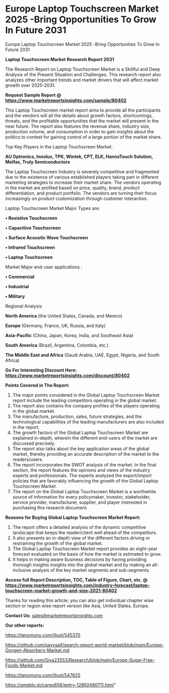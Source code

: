 # Europe Laptop Touchscreen Market 2025 -Bring Opportunities To Grow In Future 2031
 Europe Laptop Touchscreen Market 2025 -Bring Opportunities To Grow In Future 2031

<strong>Laptop Touchscreen Market Research Report 2031</strong>

The Research Report on Laptop Touchscreen Market is a Skillful and Deep Analysis of the Present Situation and Challenges. This research report also analyzes other important trends and market drivers that will affect market growth over 2025-2031.

<strong>Request Sample Report @ <a href=https://www.marketreportsinsights.com/sample/80402>https://www.marketreportsinsights.com/sample/80402</a></strong>

This Laptop Touchscreen market report aims to provide all the participants and the vendors will all the details about growth factors, shortcomings, threats, and the profitable opportunities that the market will present in the near future. The report also features the revenue share, industry size, production volume, and consumption in order to gain insights about the politics to contest for gaining control of a large portion of the market share.

Top Key Players in the Laptop Touchscreen Market:

<strong>AU Optronics, Innolux, TPK, Wintek, CPT, ELK, HannsTouch Solution, Melfas, Truly Semiconductors</strong>

The Laptop Touchscreen Industry is severely competitive and fragmented due to the existence of various established players taking part in different marketing strategies to increase their market share. The vendors operating in the market are profiled based on price, quality, brand, product differentiation, and product portfolio. The vendors are turning their focus increasingly on product customization through customer interaction.

Laptop Touchscreen Market Major Types are:

<strong>• Resistive Touchscreen

• Capacitive Touchscreen

• Surface Acoustic Wave Touchscreen

• Infrared Touchscreen

• Laptop Touchscreen</strong>

Market Major end-user applications :

<strong>• Commercial

• Industrial

• Military</strong>

Regional Analysis

</u><strong><b>North America</b></strong> (the United States, Canada, and Mexico)

<strong><b>Europe </b></strong>(Germany, France, UK, Russia, and Italy)

<strong><b>Asia-Pacific</b></strong> (China, Japan, Korea, India, and Southeast Asia)

<strong><b>South America</b></strong> (Brazil, Argentina, Colombia, etc.)

<strong><b>The Middle East and Africa</b></strong> (Saudi Arabia, UAE, Egypt, Nigeria, and South Africa)

<strong>Go For Interesting Discount Here: <a href=https://www.marketreportsinsights.com/discount/80402>https://www.marketreportsinsights.com/discount/80402</a></strong>

<strong>Points Covered in The Report:</strong>
<ol>
  <li>The major points considered in the Global Laptop Touchscreen Market report include the leading competitors operating in the global market.</li>
  <li>The report also contains the company profiles of the players operating in the global market.</li>
  <li>The manufacture, production, sales, future strategies, and the technological capabilities of the leading manufacturers are also included in the report.</li>
  <li>The growth factors of the Global Laptop Touchscreen Market are explained in-depth, wherein the different end-users of the market are discussed precisely.</li>
  <li>The report also talks about the key application areas of the global market, thereby providing an accurate description of the market to the readers/users.</li>
  <li>The report incorporates the SWOT analysis of the market. In the final section, the report features the opinions and views of the industry experts and professionals. The experts analyzed the export/import policies that are favorably influencing the growth of the Global Laptop Touchscreen Market.</li>
  <li>The report on the Global Laptop Touchscreen Market is a worthwhile source of information for every policymaker, investor, stakeholder, service provider, manufacturer, supplier, and player interested in purchasing this research document.</li>
</ol>
<strong>Reasons for Buying Global Laptop Touchscreen Market Report:</strong>

<ol>
  <li>The report offers a detailed analysis of the dynamic competitive landscape that keeps the reader/client well ahead of the competitors.</li>
  <li>It also presents an in-depth view of the different factors driving or restraining the growth of the global market.</li>
  <li>The Global Laptop Touchscreen Market report provides an eight-year forecast evaluated on the basis of how the market is estimated to grow.</li>
  <li>It helps in making aware business decisions by having providing thorough insights insights into the global market and by making an all-inclusive analysis of the key market segments and sub-segments.</li>
</ol>
<strong>Access full Report Description, TOC, Table of Figure, Chart, etc. @ <a href=https://www.marketreportsinsights.com/industry-forecast/laptop-touchscreen-market-growth-and-size-2021-80402>https://www.marketreportsinsights.com/industry-forecast/laptop-touchscreen-market-growth-and-size-2021-80402</a></strong>


Thanks for reading this article; you can also get individual chapter wise section or region wise report version like Asia, United States, Europe.

<strong>Contact Us:</strong>
sales@marketreportsinsights.com

<strong>Our other reports:</strong>

<a href=https://tanomuno.com/illust/545370>https://tanomuno.com/illust/545370</a>

<a href=https://github.com/sayysaif/search-report-world-market/blob/main/Europe-Oxygen-Absorbers-Market.md>https://github.com/sayysaif/search-report-world-market/blob/main/Europe-Oxygen-Absorbers-Market.md</a>

<a href=https://github.com/Siya23553/Research/blob/main/Europe-Sugar-Free-Foods-Market.md>https://github.com/Siya23553/Research/blob/main/Europe-Sugar-Free-Foods-Market.md</a>

<a href=https://tanomuno.com/illust/547625>https://tanomuno.com/illust/547625</a>

<a href=https://ameblo.jp/cargo656/entry-12892480711.html>https://ameblo.jp/cargo656/entry-12892480711.html</a>"
